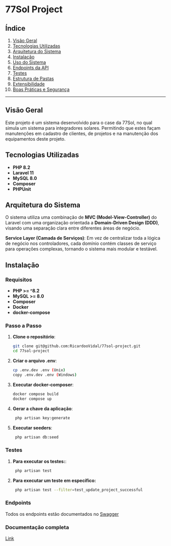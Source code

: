 # 77Sol Project

## Índice
1. [Visão Geral](#visão-geral)
2. [Tecnologias Utilizadas](#tecnologias-utilizadas)
3. [Arquitetura do Sistema](#arquitetura-do-sistema)
4. [Instalação](#instalação)
5. [Uso do Sistema](#uso-do-sistema)
6. [Endpoints da API](#endpoints-da-api)
7. [Testes](#testes)
8. [Estrutura de Pastas](#estrutura-de-pastas)
9. [Extensibilidade](#extensibilidade)
10. [Boas Práticas e Segurança](#boas-práticas-e-segurança)

---

## Visão Geral
Este projeto é um sistema desenvolvido para o case da 77Sol, no qual simula um sistema para integradores solares. Permitindo que estes façam manutenções em cadastro de clientes, de projetos e na manutenção dos equipamentos deste projeto.

## Tecnologias Utilizadas
- **PHP 8.2**
- **Laravel 11**
- **MySQL 8.0**
- **Composer**
- **PHPUnit**

## Arquitetura do Sistema
O sistema utiliza uma combinação de **MVC (Model-View-Controller)** do Laravel com uma organização orientada a **Domain-Driven Design (DDD)**, visando uma separação clara entre diferentes áreas de negócio. 
  

**Service Layer (Camada de Serviços)**: Em vez de centralizar toda a lógica de negócio nos controladores, cada domínio contém classes de serviço para operações complexas, tornando o sistema mais modular e testável.

## Instalação

### Requisitos
- **PHP >= ^8.2**
- **MySQL >= 8.0**
- **Composer**
- **Docker**
- **docker-compose**

### Passo a Passo

1. **Clone o repositório**:
   ```bash
   git clone git@github.com:RicardooVidal/77sol-project.git
   cd 77sol-project

2. **Criar o arquivo .env**:
   ```bash
   cp .env.dev .env (Unix)
   copy .env.dev .env (Windows)

3. **Executar docker-composer**:  
   ```bash
   docker compose build
   docker compose up

4. **Gerar a chave da aplicação**:  
   ```bash
    php artisan key:generate

5. **Executar seeders**:  
   ```bash
    php artisan db:seed

### Testes

1. **Para executar os testes:**:  
   ```bash
    php artisan test

1. **Para executar um teste em específico:**  
   ```bash
    php artisan test --filter=test_update_project_successful

### Endpoints
Todos os endpoints estão documentados no [Swagger](http://localhost:8085/api-doc)


### Documentação completa
[Link](https://docs.google.com/document/d/1lP-lE4VY5a-b7YlIb3ZI4Oaa1JxkLrdUUYzCqefGLJA/edit?usp=sharing)